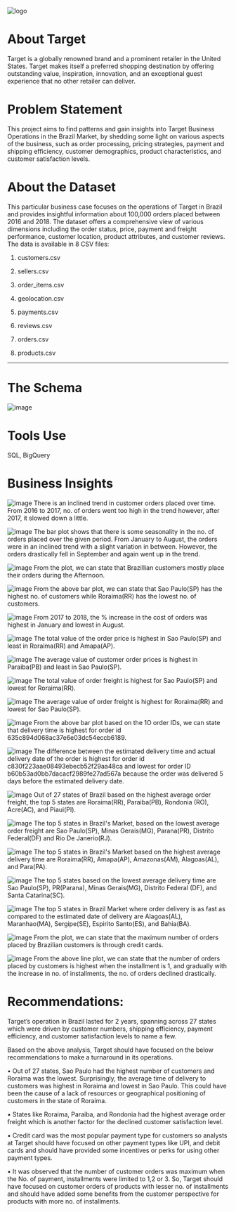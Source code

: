 
![logo](https://github.com/AnuragAnalyst/Target_SQL_Business_Case/assets/92114108/e4998160-5b92-4e17-8cd8-759c71dc15ff)
# About Target
Target is a globally renowned brand and a prominent retailer in the United States. Target makes itself a preferred shopping destination by offering outstanding value, inspiration, innovation, and an exceptional guest experience that no other retailer can deliver.
# Problem Statement
This project aims to find patterns and gain insights into Target Business Operations in the Brazil Market, by shedding some light on various aspects of the business, such as order processing, pricing strategies, payment and shipping efficiency, customer demographics, product characteristics, and customer satisfaction levels.
# About the Dataset
This particular business case focuses on the operations of Target in Brazil and provides insightful information about 100,000 orders placed between 2016 and 2018. The dataset offers a comprehensive view of various dimensions including the order status, price, payment and freight performance, customer location, product attributes, and customer reviews.
The data is available in 8 CSV files:  

1.	customers.csv
   
2.	sellers.csv
	
3.	order_items.csv
	
4.	geolocation.csv
	
5.	payments.csv

6.	reviews.csv
   
7.	orders.csv

8.	products.csv
___________________________________________________________________________________________________________
# The Schema
![image](https://github.com/AnuragAnalyst/Target_SQL_Business_Case/assets/92114108/9d08b8ba-c31f-4553-b8bc-3bd0fbcb6ed3)

# Tools Use
SQL, BigQuery

# Business Insights
![image](https://github.com/AnuragAnalyst/Target_SQL_Business_Case/assets/92114108/5bb5de27-9958-4ea1-a53d-2995323ff29c)
There is an inclined trend in customer orders placed over time. 
From 2016 to 2017, no. of orders went too high in the trend however, after 2017, it slowed down a little.

![image](https://github.com/AnuragAnalyst/Target_SQL_Business_Case/assets/92114108/b7d434a8-d0dc-419e-b930-d9c2f8359bbc)
The  bar plot shows that there is some seasonality in the no. of orders placed over the given period. From January to August, the orders were in an inclined trend with a slight variation in between. However, the orders drastically fell in September and again went up in the trend.

![image](https://github.com/AnuragAnalyst/Target_SQL_Business_Case/assets/92114108/e419ca39-57b7-48d7-ab14-b65e2a73f752)
From the plot, we can state that Brazillian customers mostly place their orders during the Afternoon.

![image](https://github.com/AnuragAnalyst/Target_SQL_Business_Case/assets/92114108/a444613d-94f7-4484-a286-b5dc9bbadaf3)
From the above bar plot, we can state that Sao Paulo(SP) has the highest no. of customers while Roraima(RR) has the lowest no. of customers.

![image](https://github.com/AnuragAnalyst/Target_SQL_Business_Case/assets/92114108/44ac9b3c-b17c-4c32-b66c-24f5e0e1e2cd)
From 2017 to 2018, the % increase in the cost of orders was highest in January and lowest in August.

![image](https://github.com/AnuragAnalyst/Target_SQL_Business_Case/assets/92114108/6d8f5574-806a-4207-b193-83d9afb18974)
The total value of the order price is highest in Sao Paulo(SP) and least in Roraima(RR) and Amapa(AP).

![image](https://github.com/AnuragAnalyst/Target_SQL_Business_Case/assets/92114108/67aa180b-e993-48c1-b58c-1e738e2e63a0)
The average value of customer order prices is highest in Paraiba(PB) and least in Sao Paulo(SP).

![image](https://github.com/AnuragAnalyst/Target_SQL_Business_Case/assets/92114108/f5797c29-1045-4c24-860e-b22b63429a50)
The total value of order freight is highest for Sao Paulo(SP) and lowest for Roraima(RR).

![image](https://github.com/AnuragAnalyst/Target_SQL_Business_Case/assets/92114108/a2b5c743-cbaa-426e-a927-e9ca9c225e2e)
The average value of order freight is highest for Roraima(RR) and lowest for Sao Paulo(SP).

![image](https://github.com/AnuragAnalyst/Target_SQL_Business_Case/assets/92114108/5b1ae2ee-4ed4-425e-9da3-5a29099c3bec)
From the above bar plot based on the 1O order IDs, we can state that delivery time is highest for order id 635c894d068ac37e6e03dc54eccb6189. 

![image](https://github.com/AnuragAnalyst/Target_SQL_Business_Case/assets/92114108/eb2f2efb-aa23-477c-9d1b-d4652e93bfbd)
The difference between the estimated delivery time and actual delivery date of the order is highest for order id c830f223aae08493ebecb52f29aa48ca and lowest for order ID b60b53ad0bb7dacacf2989fe27ad567a because the order was delivered 5 days before the estimated delivery date.

![image](https://github.com/AnuragAnalyst/Target_SQL_Business_Case/assets/92114108/5b186221-4ee8-48e7-a154-9625f3278873)
Out of 27 states of Brazil based on the highest average order freight, the top 5 states are Roraima(RR), Paraiba(PB), Rondonia (RO), Acre(AC), and Piaui(PI).

![image](https://github.com/AnuragAnalyst/Target_SQL_Business_Case/assets/92114108/b5caab29-893f-4386-b9a7-8e49c802f1d5)
The top 5 states in Brazil's Market, based on the lowest average order freight are Sao Paulo(SP),
Minas Gerais(MG), Parana(PR), Distrito Federal(DF) and Rio De Janerio(RJ).

![image](https://github.com/AnuragAnalyst/Target_SQL_Business_Case/assets/92114108/cec07165-2bde-4176-95ed-7d0982f837fd)
The top 5 states in Brazil's Market based on the highest average delivery time are Roraima(RR), Amapa(AP), Amazonas(AM), Alagoas(AL), and Para(PA).

![image](https://github.com/AnuragAnalyst/Target_SQL_Business_Case/assets/92114108/5a7f850a-6f38-4d1b-960a-5ab0dedda0d4)
The top 5 states based on the lowest average delivery time are Sao Paulo(SP), PR(Parana), Minas Gerais(MG), Distrito Federal (DF), and Santa Catarina(SC).

![image](https://github.com/AnuragAnalyst/Target_SQL_Business_Case/assets/92114108/0fd99cc4-7369-420d-9755-4b107bc7e929)
The top 5 states in Brazil Market where order delivery is as fast as compared to the estimated date of delivery are Alagoas(AL), Maranhao(MA), Sergipe(SE), Espirito Santo(ES), and Bahia(BA).

![image](https://github.com/AnuragAnalyst/Target_SQL_Business_Case/assets/92114108/8e58c0ba-93e6-4d85-883b-bc76b649de1a)
From the plot, we can state that the maximum number of orders placed by Brazilian customers is through credit cards.

![image](https://github.com/AnuragAnalyst/Target_SQL_Business_Case/assets/92114108/d659de77-c13d-4020-988b-93ed93f1c64e)
From the above line plot, we can state that the number of orders placed by customers is highest when the installment is 1, and gradually with the increase in no. of installments, the no. of orders declined drastically.

# Recommendations:

Target’s operation in Brazil lasted for 2 years, spanning across 27 states which were driven by customer numbers, shipping efficiency, payment efficiency, and customer satisfaction levels to name a few.

Based on the above analysis, Target should have focused on the below recommendations to make a turnaround in its operations.

•	Out of 27 states, Sao Paulo had the highest number of customers and Roraima was the lowest. Surprisingly, the average time of delivery to customers was highest in Roraima and lowest in Sao Paulo. This could have been the cause of a lack of resources or geographical positioning of customers in the state of Roraima.

•	States like Roraima, Paraiba, and Rondonia had the highest average order freight which is another factor for the declined customer satisfaction level.

•	Credit card was the most popular payment type for customers so analysts at Target should have focused on other payment types like UPI, and debit cards and should have provided some incentives or perks for using other payment types.

•	It was observed that the number of customer orders was maximum when the No. of payment, installments were limited to 1,2 or 3. So, Target should have focused on customer orders of products with lesser no. of installments and should have added some benefits from the customer perspective for products with more no. of installments.
























